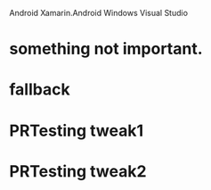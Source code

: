 Android
Xamarin.Android
Windows
Visual Studio




# something not important.

# fallback
# PRTesting tweak1
# PRTesting tweak2